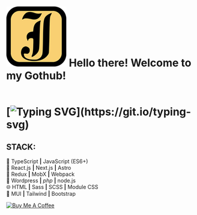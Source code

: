 # <p folat="left">[![Logo](./public/favicon.webp)](https://www.jeyefendi.com) Hello there! Welcome to my Gothub!</p><br>[![Typing SVG](https://readme-typing-svg.demolab.com?font=Concert+One&size=24&duration=3000&pause=1000&color=000000&center=true&vCenter=true&width=160&height=24&lines=jeyefendi.com;onClick+Logo!)](https://git.io/typing-svg)
## STACK:<br>

💎  TypeScript **|**  JavaScript (ES6+) <br>
🚀  React.js **|** Next.js **|** Astro <br>
💠  Redux **|** MobX **|** Webpack <br>
🧩  Wordpress **|** <i>php</i> **|** node.js <br>
🌐  HTML **|** Sass **|** SCSS **|** Module CSS <br>
🍭  MUI **|** Tailwind **|** Bootstrap <br>

<a href="https://www.buymeacoffee.com/jeyefendi"><img src="https://cdn.buymeacoffee.com/buttons/default-orange.png" alt="Buy Me A Coffee" height="25" width="100"></a>
